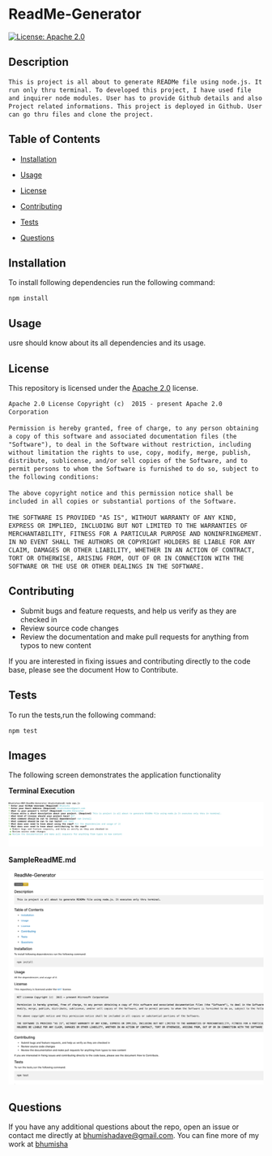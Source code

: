 
  # ReadMe-Generator 
  [![License: Apache 2.0](https://img.shields.io/badge/License-Apache%202.0-blue.svg)](https://opensource.org/licenses/Apache-2.0)
  
  
  ## Description
    This is project is all about to generate READMe file using node.js. It run only thru terminal. To developed this project, I have used file and inquirer node modules. User has to provide Github details and also Project related informations. This project is deployed in Github. User can go thru files and clone the project.
  
  ## Table of Contents
  * [Installation](#installation)

  * [Usage](#usage)

  * [License](#license)

  * [Contributing](#contributing)

  * [Tests](#tests)

  * [Questions](#questions)


  ## Installation
  To install following dependencies run the following command:

    npm install

  ## Usage
  usre should know about its all dependencies and its usage.
  
  ## License 
  
This repository is licensed under the [Apache 2.0](https://opensource.org/licenses/Apache-2.0) license.

    Apache 2.0 License Copyright (c)  2015 - present Apache 2.0 Corporation

    Permission is hereby granted, free of charge, to any person obtaining a copy of this software and associated documentation files (the "Software"), to deal in the Software without restriction, including without limitation the rights to use, copy, modify, merge, publish, distribute, sublicense, and/or sell copies of the Software, and to permit persons to whom the Software is furnished to do so, subject to the following conditions:

    The above copyright notice and this permission notice shall be included in all copies or substantial portions of the Software.

    THE SOFTWARE IS PROVIDED "AS IS", WITHOUT WARRANTY OF ANY KIND, EXPRESS OR IMPLIED, INCLUDING BUT NOT LIMITED TO THE WARRANTIES OF MERCHANTABILITY, FITNESS FOR A PARTICULAR PURPOSE AND NONINFRINGEMENT. IN NO EVENT SHALL THE AUTHORS OR COPYRIGHT HOLDERS BE LIABLE FOR ANY CLAIM, DAMAGES OR OTHER LIABILITY, WHETHER IN AN ACTION OF CONTRACT, TORT OR OTHERWISE, ARISING FROM, OUT OF OR IN CONNECTION WITH THE SOFTWARE OR THE USE OR OTHER DEALINGS IN THE SOFTWARE.
    
  
  ## Contributing
  * Submit bugs and feature requests, and help us verify as they are checked in
* Review source code changes
* Review the documentation and make pull requests for anything from typos to new content


If you are interested in fixing issues and contributing directly to the code base, please see the document How to Contribute.
  
  ## Tests
  To run the tests,run the following command:
    
    npm test
  
  ## Images 
  The following screen demonstrates the application functionality

  **Terminal Execution**
  
  ![Terminal Execution](src/images/terminalExecution.png)

  **SampleReadME.md**
  
  ![ReadMe Execution](src/images/sampleReadMe.png)

  ## Questions
  
  If you have any additional questions about the repo, open an issue or contact me directly at bhumishadave@gmail.com.
  You can fine more of my work at [bhumisha](https://github.com/bhumisha)
 

